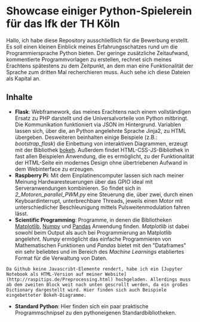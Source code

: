 # Showcase einiger Python-Spielerein für das lfk der TH Köln
Hallo, ich habe diese Repository ausschließlich für die Bewerbung erstellt. Es soll einen kleinen Einblick meines Erfahrungsschatzes rund um die Programmiersprache Python bieten. Der geringe zusätzliche Zeitaufwand, kommentierte Programmvorlagen zu erstellen, rechnet sich meines Erachtens spätestens zu dem Zeitpunkt, an dem man eine Funktionalität der Sprache zum dritten Mal recherchieren muss. Auch sehe ich diese Dateien als Kapital an.
## Inhalte
* **Flask**: Webframework, das meines Erachtens nach einem vollständigen Ersatz zu PHP darstellt und die Universalvorteile von Python mitbringt. Die Kommunikation funktioniert via JSON im Hintergrund. Variablen lassen sich, über die, an Python angelehnte Sprache Jinja2, zu HTML übergeben. Desweiteren beinhalten einige Beispiele (z.B.: *bootstrap_flask*) die Einbettung von interaktiven Diagrammen, erzeugt mit der Bibliothek [bokeh](https://bokeh.pydata.org/en/latest/docs/gallery.html). Außerdem findet HTML-CSS-JS-Bibliothek in fast allen Beispielen Anwendung, die es ermöglicht, zu der Funktionalität der HTML-Seite ein modernes Design ohne übertriebenen Aufwand in dem Webinterface zu erzeugen.
* **Raspberry Pi**: Mit dem Einplatinencomputer lassen sich nach meiner Meinung Hardwaresteuerungen über das GPIO ideal mit Serveranwendungen kombinieren. So findet sich in *2_Motoren_parallel_PWM.py* eine Steuerung die, über zwei, durch einen Keyboardinterrupt, unterbrechbare Threads, jeweils einen Motor mit unterschiedlicher Beschleunigung mittels Pulsweitenmodulation fahren lässt.
* **Scientific Programming**: Programme, in denen die Bibliotheken [Matplotlib](https://matplotlib.org/gallery/index.html), [Numpy](https://docs.scipy.org/doc/numpy/user/quickstart.html) und [Pandas](https://pandas.pydata.org/pandas-docs/stable/user_guide/merging.html) Anwendung finden. *Matplotlib* ist dabei sowohl beim Output als auch bei Programmierung an Matplotlib angelehnt. *Numpy* ermöglicht das einfache Programmieren von Mathematischen Funktionen und *Pandas* bietet mit den "Dataframes" ein sehr beliebtes und im Bereich des *Machine Learnings* etabliertes Format für die Verwaltung von Daten.
```
Da Github keine Javascribt-Elemente rendert, habe ich ein [Jupyter Notebook als HTML-Version auf meiner Website](http://raspitips.de/Preprocessing.html) hochgeladen. Allerdings muss ab dem zweiten Block weit nach unten gescrollt werden, da ein großes Dictionary dargestellt wird. Hier finden sich auch Beispiele eingebetteter Bokeh-Diagramme.
```
* **Standard Python**: Hier finden sich ein paar praktische Programmschnipsel zu den pythoneigenen Standardbibliotheken.
